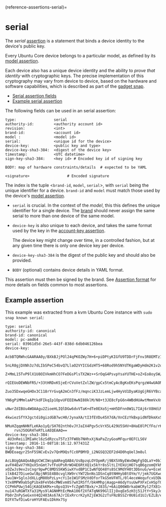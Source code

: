(reference-assertions-serial)=
# serial

The _serial_ [assertion](/reference/assertions/index) is a statement that binds a device identity to the device's public key.

Every Ubuntu Core device belongs to a particular model, as defined by its [model assertion](/reference/assertions/model).

Each device also has a unique device identity and the ability to _prove that identity_ with cryptographic keys. The precise implementation of this cryptography may vary from device to device, based on the hardware and software capabilities, which is described as part of the [gadget snap](/reference/gadget-snap-format).

- [Serial assertion fields](#heading--fields)
- [Example serial assertion](#heading--example)

The following fields can be used in an serial assertion:

``` text
type:                 serial
authority-id:         <authority account id>
revision:             <int>
brand-id:             <account id>
model :               <model id>
serial:               <unique id for the device>
device-key:           <public key and type>
device-key-sha3-384:  <digest of the device key>
timestamp:            <UTC datetime>
sign-key-sha3-384:    <key id> # Encoded key id of signing key

BODY: map of hardware constraints/details  # expected to be YAML

<signature>                 # Encoded signature
```

The index is the tuple \<`brand-id`, `model`, `serial`\>, with `serial` being the unique identifier for a device. `brand-id` and `model` must match those used by the device's [model assertion](/reference/assertions/model).

- `serial` is crucial. In the context of the _model_, this this defines the unique identifier for a single device. The [brand](/explanation/stores/dedicated-snap-stores) should never assign the same serial to more than one device of the same model.

- `device-key` is also unique to each device, and takes the same format used by the key in the [account-key assertion](/t/account-key-assertion/19743#heading--fields). 

  The device key might change over time, in a controlled fashion, but at any given time there is only one device key per device.
- `device-key-sha3-384` is the digest of the public key and should also be provided. 

- `BODY` (optional) contains device details in YAML format.

This assertion must then be signed by the brand. See [Assertion format](/t/assertions/19742#heading--format) for more details on fields common to most assertions.

<h2 id='heading--example'>Example assertion</h2>

This example was extracted from a kvm Ubuntu Core instance with `sudo snap known serial`:

``` text
type: serial
authority-id: canonical
brand-id: canonical
model: pc-amd64
serial: 03961d5d-26e5-443f-838d-6db046126bea
device-key:
    AcbBTQRWhcGAARAA0y/BXkBJjPOl24qPKOZWy7H+6+piDPtyKIGfU9TDDrFjFnv3R8EMTz1WNW8d
    5nLR8gjDXNh3z7dLIbSPeC54bvQ7LlaO2VYICGdzHT5+68Rod9h5NYdTKgaWDyHdm2K1v2oOzmMF
    Z+MmL15TvP9lX1U8OIVkmHhCO7FeDGsPlsTX2Wz++SrOqG4PsvpYsaYUTHE+oZ+Eo8oySW/OxTmp
    rQIEUoDEWNbFR5/+33tHRDxKSjeErCVuVetZxlZW/gpCx5tmCyAcBgKoEKsPqrgzW4wUAONaSOGc
    Zuo35DxwqeGHOx3C118rYrGvqA2mCn3fFz/mqnciK3JzLemLjw4HyVd1DyaKUgGjR6VYBcadL72n
    YN6gPiMMmlaAPtkdFIkqIp1OpvUFEEEHwNI88klM/N8+t3JE8cFpG6n4WBdHUAwtMmmVxXm5IsM3
    uNwrZdIBUu4WOAAgu2ZioeHLIQlDGw6dvVTaK+dTe0EXo5j+mH5DFnn0W1L7IAj6rX8HdiM5X5fP
    4kwiezSfYXJgctdi0gizdGB7wcH0/JynaXA/tI3fEVDu45X7dA/XnCEzYkBxpidNfDkmXxSWt5N/
    NMuHZqqmNHNfLeKAo1yQ/SH702nth6vJYJaIX4Pgv5cVrX5L429U5SHV+8HaE0lPCfFo/rKRJa9i
    rvnJ5OGR4TeRTLsAEQEAAQ==
device-key-sha3-384: _4U3nReiiIMIaHcl6zSdRzcu75Tz37FW8b7NHhxXjNaPaZzyGooMFqur0EFCLS6V
timestamp: 2016-11-08T18:16:12.977431Z
sign-key-sha3-384: BWDEoaqyr25nF5SNCvEv2v7QnM9QsfCc0PBMYD_i2NGSQ32EF2d4D0hqUel3m8ul

AcLBUgQAAQoABgUCWCIWcgAARegQAB4/UsBpzqLOYOpmR/j9BX5XNyEWxOWgFg5QLaY+0bIz/nbU
avFH4EwV7YKQxX5nGmt7vfFoUPsRrWO4E6RtXQ1x5kYr8sSltLIYEkUjHO7sqB6gzomQYkMnS2fI
xOZwJs9ev2sCnqr9pwPC8MDS5KW5iwXYvdBP1CIwNfQO48Ys8SC9MdYH0t3DbnuG/w+EceOIyI3o
ilkB427DiueGwlBpjNRSE4B8cvglXW9rcYW72bnNs1DSnCq8tNHHybBtOYm/Y/jmk7UGXwqYUGQQ
Iwu1W+SgloJdXLLgM80bPzLy+cYiIe1W1FSMzVdOforTkG5mVFHTL/0l4eceWequfcxU3DW9ggcN
YJx8MPW9ab5gPibx8FeVb6cMWEvm8S7wXIRSff/bkHMhpjAagp+A6dyYsuUwPXFxCvHSpT0vUwFS
CCPHkPUwj54GjKAGEkKMx+s0psQ3V+fcZgW5TBxk/+J83S/+6AiQ06W8rkabWCRyl2fX81vMBynQ
nu147uRGWTXfa31Mys9lAGNHMtEcMmA106f2XfATqNK99GlIIjOxqEe5zH3j51JtY+5kyJd9cqvl
Pb0rZnPySeGxnV4Q2403As67AJrIExRrcrK2yXZjEW3G2zTsFNzBSSZr0U8id1UJ/EZLB/em2EHw
D2FXTwfDiwGroHYUFAEu1DkHx7Sy
```


